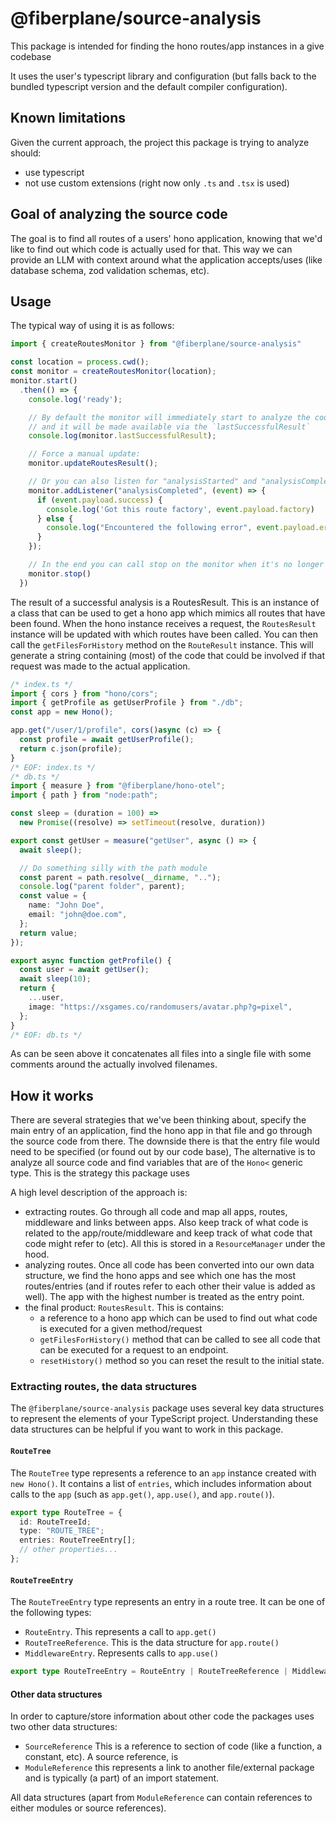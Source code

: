 # @fiberplane/source-analysis

This package is intended for finding the hono routes/app instances in a give codebase

It uses the user's typescript library and configuration (but falls back to the bundled typescript version and the default compiler configuration).

## Known limitations

Given the current approach, the project this package is trying to analyze should:

* use typescript
* not use custom extensions (right now only `.ts` and `.tsx` is used)

## Goal of analyzing the source code

The goal is to find all routes of a users' hono application, knowing that we'd like to find out which code is actually used for that. This way we can provide an LLM with context around what the application accepts/uses (like database schema, zod validation schemas, etc). 

## Usage

The typical way of using it is as follows:

``` ts
import { createRoutesMonitor } from "@fiberplane/source-analysis"

const location = process.cwd();
const monitor = createRoutesMonitor(location);
monitor.start()
  .then(() => {
    console.log('ready');

    // By default the monitor will immediately start to analyze the code
    // and it will be made available via the `lastSuccessfulResult` 
    console.log(monitor.lastSuccessfulResult);

    // Force a manual update:
    monitor.updateRoutesResult();

    // Or you can also listen for "analysisStarted" and "analysisCompleted" events
    monitor.addListener("analysisCompleted", (event) => {
      if (event.payload.success) {
        console.log('Got this route factory', event.payload.factory)
      } else {
        console.log("Encountered the following error", event.payload.error /* string */),
      }
    });

    // In the end you can call stop on the monitor when it's no longer needed
    monitor.stop()
  })
```

The result of a successful analysis is a RoutesResult. This is an instance of a class that can be used to get a hono app which mimics all routes that have been found. When the hono instance receives a request, the `RoutesResult` instance will be updated with which routes have been called. You can then call the `getFilesForHistory` method on the `RouteResult` instance. This will generate a string containing (most) of the code that could be involved if that request was made to the actual application. 

``` ts
/* index.ts */
import { cors } from "hono/cors";
import { getProfile as getUserProfile } from "./db";
const app = new Hono();

app.get("/user/1/profile", cors()async (c) => {
  const profile = await getUserProfile();
  return c.json(profile);
}
/* EOF: index.ts */
/* db.ts */
import { measure } from "@fiberplane/hono-otel";
import { path } from "node:path";

const sleep = (duration = 100) =>
  new Promise((resolve) => setTimeout(resolve, duration))

export const getUser = measure("getUser", async () => {
  await sleep();

  // Do something silly with the path module
  const parent = path.resolve(__dirname, "..");
  console.log("parent folder", parent);
  const value = {
    name: "John Doe",
    email: "john@doe.com",
  };
  return value;
});

export async function getProfile() {
  const user = await getUser();
  await sleep(10);
  return {
    ...user,
    image: "https://xsgames.co/randomusers/avatar.php?g=pixel",
  };
}
/* EOF: db.ts */
```

As can be seen above it concatenates all files into a single file with some comments around the actually involved filenames.


## How it works

There are several strategies that we've been thinking about, specify the main entry of an application, find the hono app in that file and go through the source code from there. The downside there is that the entry file would need to be specified (or found out by our code base), The alternative is to analyze all source code and find variables that are of the `Hono<` generic type. This is the strategy this package uses

A high level description of the approach is:
* extracting routes. Go through all code and map all apps, routes, middleware and links between apps. Also keep track of what code is related to the app/route/middleware and keep track of what code that code might refer to (etc). All this is stored in a `ResourceManager` under the hood. 
* analyzing routes. Once all code has been converted into our own data structure, we find the hono apps and see which one has the most routes/entries (and if routes refer to each other their value is added as well). The app with the highest number is treated as the entry point.
* the final product: `RoutesResult`. This is contains:
  *  a reference to a hono app which can be used to find out what code is executed for a given method/request 
  * `getFilesForHistory()` method that can be called to see all code that can be executed for a request to an endpoint.
  * `resetHistory()` method so you can reset the result to the initial state.


### Extracting routes, the data structures

The `@fiberplane/source-analysis` package uses several key data structures to represent the elements of your TypeScript project. Understanding these data structures can be helpful if you want to work in this package.


#### `RouteTree`

The `RouteTree` type represents a reference to an `app` instance created with `new Hono()`. It contains a list of `entries`, which includes information about calls to the `app` (such as `app.get()`, `app.use()`, and `app.route()`).

```typescript
export type RouteTree = {
  id: RouteTreeId;
  type: "ROUTE_TREE";
  entries: RouteTreeEntry[];
  // other properties...
};
```

#### `RouteTreeEntry`

The `RouteTreeEntry` type represents an entry in a route tree. It can be one of the following types:

- `RouteEntry`. This represents a call to `app.get()`
- `RouteTreeReference`. This is the data structure for `app.route()`
- `MiddlewareEntry`. Represents calls to `app.use()`

```typescript
export type RouteTreeEntry = RouteEntry | RouteTreeReference | MiddlewareEntry;
```

#### Other data structures

In order to capture/store information about other code the packages uses two other data structures:

- `SourceReference` This is a reference to section of code (like a function, a constant, etc). A source reference, is 
- `ModuleReference` this represents a link to another file/external package and is typically (a part) of an import statement. 

All data structures (apart from `ModuleReference` can contain references to either modules or source references). 
